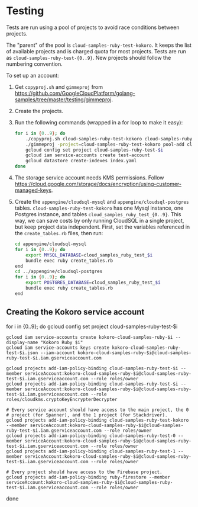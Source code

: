 # Testing

Tests are run using a pool of projects to avoid race conditions between projects.

The "parent" of the pool is `cloud-samples-ruby-test-kokoro`. It keeps the list of
available projects and is charged quota for most projects. Tests are run as
`cloud-samples-ruby-test-{0..9}`. New projects should follow the numbering convention.

To set up an account:

1. Get `copyproj.sh` and `gimmeproj` from
   https://github.com/GoogleCloudPlatform/golang-samples/tree/master/testing/gimmeproj.
1. Create the projects.
1. Run the following commands (wrapped in a for loop to make it easy):
    ```bash
    for i in {0..9}; do
        ./copyproj.sh cloud-samples-ruby-test-kokoro cloud-samples-ruby-test-$i
        ./gimmeproj -project=cloud-samples-ruby-test-kokoro pool-add cloud-samples-ruby-test-$i
        gcloud config set project cloud-samples-ruby-test-$i
        gcloud iam service-accounts create test-account
        gcloud datastore create-indexes index.yaml
    done
    ```
1. The storage service account needs KMS permissions. Follow
   https://cloud.google.com/storage/docs/encryption/using-customer-managed-keys.
1. Create the `appengine/cloudsql-mysql` and `appengine/cloudsql-postgres` tables.
   `cloud-samples-ruby-test-kokoro` has one Mysql instance, one Postgres instance,
   and tables `cloud_samples_ruby_test_{0..9}`. This way, we can save costs by
   only running CloudSQL in a single project, but keep project data independent.
   First, set the variables referenced in the `create_tables.rb` files, then run:

    ```bash
    cd appengine/cloudsql-mysql
    for i in {0..9}; do
        export MYSQL_DATABASE=cloud_samples_ruby_test_$i
        bundle exec ruby create_tables.rb
    end
    cd ../appengine/cloudsql-postgres
    for i in {0..9}; do
        export POSTGRES_DATABASE=cloud_samples_ruby_test_$i
        bundle exec ruby create_tables.rb
    end
    ```

## Creating the Kokoro service account

for i in {0..9}; do
    gcloud config set project cloud-samples-ruby-test-$i

    gcloud iam service-accounts create kokoro-cloud-samples-ruby-$i --display-name "Kokoro Ruby $i"
    gcloud iam service-accounts keys create kokoro-cloud-samples-ruby-test-$i.json --iam-account kokoro-cloud-samples-ruby-$i@cloud-samples-ruby-test-$i.iam.gserviceaccount.com

    gcloud projects add-iam-policy-binding cloud-samples-ruby-test-$i --member serviceAccount:kokoro-cloud-samples-ruby-$i@cloud-samples-ruby-test-$i.iam.gserviceaccount.com --role roles/owner
    gcloud projects add-iam-policy-binding cloud-samples-ruby-test-$i --member serviceAccount:kokoro-cloud-samples-ruby-$i@cloud-samples-ruby-test-$i.iam.gserviceaccount.com --role roles/cloudkms.cryptoKeyEncrypterDecrypter

    # Every service account should have access to the main project, the 0
    # project (for Spanner), and the 1 project (for Stackdriver).
    gcloud projects add-iam-policy-binding cloud-samples-ruby-test-kokoro --member serviceAccount:kokoro-cloud-samples-ruby-$i@cloud-samples-ruby-test-$i.iam.gserviceaccount.com --role roles/owner
    gcloud projects add-iam-policy-binding cloud-samples-ruby-test-0 --member serviceAccount:kokoro-cloud-samples-ruby-$i@cloud-samples-ruby-test-$i.iam.gserviceaccount.com --role roles/owner
    gcloud projects add-iam-policy-binding cloud-samples-ruby-test-1 --member serviceAccount:kokoro-cloud-samples-ruby-$i@cloud-samples-ruby-test-$i.iam.gserviceaccount.com --role roles/owner

    # Every project should have access to the Firebase project.
    gcloud projects add-iam-policy-binding ruby-firestore --member serviceAccount:kokoro-cloud-samples-ruby-$i@cloud-samples-ruby-test-$i.iam.gserviceaccount.com --role roles/owner
done